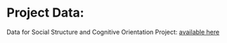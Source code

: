 # Project Data:

Data for Social Structure and Cognitive Orientation Project: <a href="https://osf.io/jdsfk/">available here</a>
